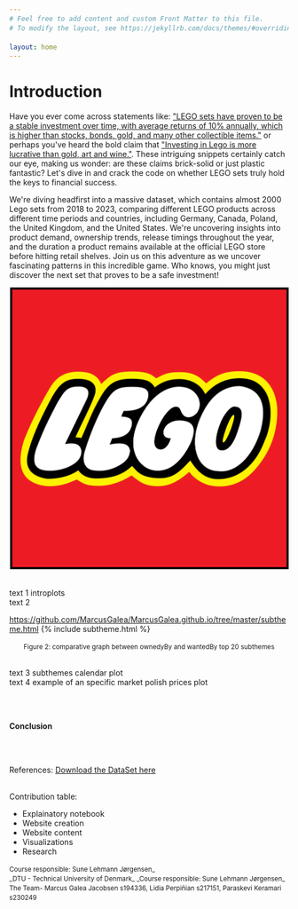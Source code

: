 ```yaml
---
# Feel free to add content and custom Front Matter to this file.
# To modify the layout, see https://jekyllrb.com/docs/themes/#overriding-theme-defaults

layout: home
---
```


# Introduction

Have you ever come across statements like: ["LEGO sets have proven to be a stable investment over time, with average returns of 10% annually, which is higher than stocks, bonds, gold, and many other collectible items."](https://www.nerdcube.eu/guides/investing-in-lego/#:~:text=some%20extra%20cash.-,LEGO%20sets%20have%20proven%20to%20be%20a%20stable%20investment%20over,passion%20and%20collecting%20for%20profit) or perhaps you've heard the bold claim that ["Investing in Lego is more lucrative than gold, art and wine."](https://www.theguardian.com/lifeandstyle/2021/dec/10/investing-in-lego-more-lucrative-than-gold-study-suggests). These intriguing snippets certainly catch our eye, making us wonder: are these claims brick-solid or just plastic fantastic? Let's dive in and crack the code on whether LEGO sets truly hold the keys to financial success.

We're diving headfirst into a massive dataset, which contains almost 2000 Lego sets from 2018 to 2023, comparing different LEGO products across different time periods and countries, including Germany, Canada, Poland, the United Kingdom, and the United States. We're uncovering insights into product demand, ownership trends, release timings throughout the year, and the duration a product remains available at the official LEGO store before hitting retail shelves. Join us on this adventure as we uncover fascinating patterns in this incredible game. Who knows, you might just discover the next set that proves to be a safe investment!

![alt text1](https://github.com/MarcusGalea/MarcusGalea.github.io/blob/master/Lego-Logo.png)

<br>
text 1
introplots
<br>
text 2

https://github.com/MarcusGalea/MarcusGalea.github.io/tree/master/subtheme.html
{% include subtheme.html %}

<center><small>Figure 2: comparative graph between ownedyBy and wantedBy top 20 subthemes</small></center>
<br>

text 3 subthemes calendar
plot
<br>
text 4 example of an specific market
polish prices
plot

<br>
<br>

**Conclusion**

<br>
<br>

References:
[Download the DataSet here](https://mostwiedzy.pl/en/open-research-data/data-on-lego-sets-release-dates-and-retail-prices-combined-with-aftermarket-transaction-prices-betwe,10210741381038465-0)

<br>
Contribution table:

- Explainatory notebook
- Website creation
- Website content
- Visualizations
- Research

<small>
Course responsible: Sune Lehmann Jørgensen_ <br>
_DTU - Technical University of Denmark_
_Course responsible: Sune Lehmann Jørgensen_ <br>
The Team- Marcus Galea Jacobsen  s194336, Lidia Perpiñian s217151, Paraskevi Keramari s230249 <br>
</small>

